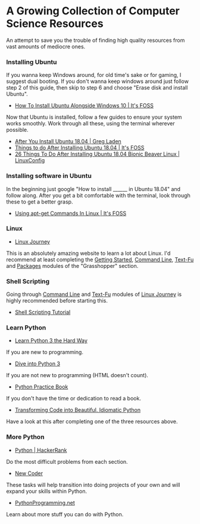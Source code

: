 # A Growing Collection of Computer Science Resources
An attempt to save you the trouble of finding high quality resources from vast amounts of mediocre ones.

### Installing Ubuntu
If you wanna keep Windows around, for old time's sake or for gaming, I suggest dual booting. If you don't wanna keep windows around just follow step 2 of this guide, then skip to step 6 and choose "Erase disk and install Ubuntu".

- [How To Install Ubuntu Alongside Windows 10 | It's FOSS](https://itsfoss.com/install-ubuntu-1404-dual-boot-mode-windows-8-81-uefi/)

Now that Ubuntu is installed, follow a few guides to ensure your system works smoothly. Work through all these, using the terminal wherever possible.
- [After You Install Ubuntu 18.04 | Greg Laden](http://gregladen.com/blog/2018/05/20/after-you-install-ubuntu-18-04-bionic-beaver/)
- [Things to do After Installing Ubuntu 18.04 | It's FOSS](https://itsfoss.com/things-to-do-after-installing-ubuntu-18-04/)
- [26 Things To Do After Installing Ubuntu 18.04 Bionic Beaver Linux | LinuxConfig](https://linuxconfig.org/things-to-do-after-installing-ubuntu-18-04-bionic-beaver-linux)

### Installing software in Ubuntu
In the beginning just google "How to install ______ in Ubuntu 18.04" and follow along. After you get a bit comfortable with the terminal, look through these to get a better grasp.
- [Using apt-get Commands In Linux | It's FOSS](https://itsfoss.com/apt-get-linux-guide/)

### Linux
- [Linux Journey](https://linuxjourney.com/)

This is an absolutely amazing website to learn a lot about Linux. I'd recommend at least completing the [Getting Started](https://linuxjourney.com/lesson/linux-history), [Command Line](https://linuxjourney.com/lesson/the-shell), [Text-Fu](https://linuxjourney.com/lesson/stdout-standard-out-redirect) and [Packages](https://linuxjourney.com/lesson/software-distribution) modules of the "Grasshopper" section.

### Shell Scripting
Going through [Command Line](https://linuxjourney.com/lesson/the-shell) and [Text-Fu](https://linuxjourney.com/lesson/stdout-standard-out-redirect) modules of [Linux Journey](https://linuxjourney.com/) is highly recommended before starting this.
- [Shell Scripting Tutorial](https://www.shellscript.sh/)

### Learn Python
- [Learn Python 3 the Hard Way](https://learnpythonthehardway.org/)

If you are new to programming.
- [Dive into Python 3](http://www.diveintopython3.net/)

If you are not new to programming (HTML doesn't count).
- [Python Practice Book](https://anandology.com/python-practice-book/index.html)

If you don't have the time or dedication to read a book.
- [Transforming Code into Beautiful, Idiomatic Python](https://github.com/JeffPaine/beautiful_idiomatic_python)

Have a look at this after completing one of the three resources above.
### More Python
- [Python | HackerRank](https://www.hackerrank.com/domains/python)

Do the most difficult problems from each section.
- [New Coder](http://newcoder.io/)

These tasks will help transition into doing projects of your own and will expand your skills within Python.

- [PythonProgramming.net](https://pythonprogramming.net/)

Learn about more stuff you can do with Python.
